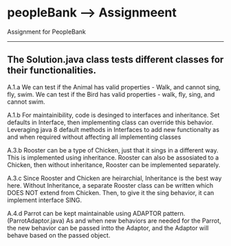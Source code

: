 # peopleBank --> Assignmeent
Assignment for PeopleBank


-----------------------------------------
The Solution.java class tests different classes for their functionalities.
-----------------------------------------

A.1.a
We can test if the Animal has valid properties - Walk, and cannot sing, fly, swim.
We can test if the Bird has valid properties - walk, fly, sing, and cannot swim.

A.1.b
For maintainibility, code is desinged to interfaces and inheritance. Set defaults in Interface, then implementing class can override this behavior.
Leveraging java 8 default methods in Interfaces to add new functionalty as and when required without affecting all implementing classes

A.3.b
Rooster can be a type of Chicken, just that it sings in a different way. This is implemented using inheritance.
Rooster can also be assosiated to a Chicken, then without inheritance, Rooster can be implemented separately.

A.3.c
Since Rooster and Chicken are heirarchial, Inheritance is the best way here.
Without Inheritance, a separate Rooster class can be written which DOES NOT extend from Chicken. Then, to give it the sing behavior, it can implement interface SING.

A.4.d
Parrot can be kept maintainable using ADAPTOR pattern. (ParrotAdaptor.java) 
As and when new behaviors are needed for the Parrot, the new behavior can be passed intto the Adaptor, and the Adaptor will behave based on the passed object.
